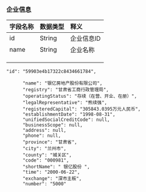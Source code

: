 ### 企业信息

| 字段名称 | 数据类型 | 释义 |
| :--- | :--- | :--- |
| id | String | 企业信息ID |
| name | String | 企业名称 |
|  |  |  |
|  |  |  |
|  |  |  |





```
"id": "59903e4b17322c8434661784",
```

```
      "name": "银亿房地产股份有限公司",
      "registry": "甘肃省工商行政管理局",
      "operatingStatus": "存续（在营、开业、在册）",
      "legalRepresentative": "熊续强",
      "registeredCapital": "305843.0395万元人民币",
      "establishmentDate": "1998-08-31",
      "unifiedSocialCreditCode": null,
      "businessScope": null,
      "address": null,
      "phone": null,
      "province": "甘肃省",
      "city": "兰州市",
      "county": "城关区",
      "code": "000981",
      "shortName": " 银亿股份 ",
      "time": "2000-06-22",
      "exchange": "深市主板",
      "number": "5000"

```



